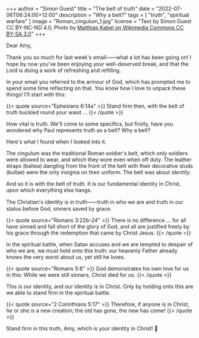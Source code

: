 +++
author = "Simon Guest"
title = "The belt of truth"
date = "2022-07-06T06:24:00+12:00"
description = "Why a belt?"
tags = [ "truth", "spiritual warfare" ]
image = "Roman_cingulum_1.jpg"
license = "Text by Simon Guest CC BY-NC-ND 4.0, Photo by [Matthias Kabel on Wikimedia Commons CC BY-SA 3.0](https://commons.m.wikimedia.org/wiki/File:Roman_cingulum_1.jpg)"
+++

Dear Amy,

Thank you so much for last week's email⸺what a lot has been going on! I hope by now you've been enjoying your well-deserved break, and that the Lord is doing a work of refreshing and refilling.

In your email you referred to the armour of God, which has prompted me to spend some time reflecting on that. You know how I love to unpack these things! I'll start with this:

{{< quote source="Ephesians 6:14a" >}}
Stand firm then, with the belt of truth buckled round your waist ...
{{< /quote >}}

How vital is truth. We'll come to some specifics, but firstly, have you wondered why Paul represents truth as a belt? Why a belt?

Here's what I found when I looked into it.

The cingulum was the traditional Roman soldier's belt, which only soldiers were allowed to wear, and which they wore even when off duty. The leather straps (baltea) dangling from the front of the belt with their decorative studs (bullae) were the only insignia on their uniform. The belt was about _identity_.

And so it is with the belt of truth. It is our fundamental identity in Christ, upon which everything else hangs.

The Christian's identity is in truth⸺truth in who we are and truth in our status before God, sinners saved by grace.

{{< quote source="Romans 3:22b-24" >}}
There is no difference ... for all have sinned and fall short of the glory of God, and all are justified freely by his grace through the redemption that came by Christ Jesus.
{{< /quote >}}

In the spiritual battle, when Satan accuses and we are tempted to despair of who we are, we must hold onto this truth: our heavenly Father already knows the very worst about us, yet still he loves.

{{< quote source="Romans 5:8" >}}
God demonstrates his own love for us in this: While we were still sinners, Christ died for us.
{{< /quote >}}

This is our identity, and our identity is in Christ. Only by holding onto this are we able to stand firm in the spiritual battle.

{{< quote source="2 Corinthians 5:17" >}}
Therefore, if anyone is in Christ, he or she is a new creation; the old has gone, the new has come!
{{< /quote >}}

Stand firm in this truth, Amy, which is your identity in Christ! 🙏
